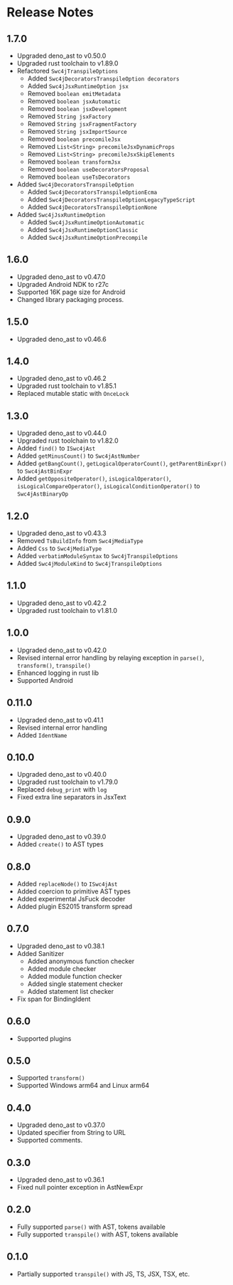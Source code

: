 # Release Notes

## 1.7.0

* Upgraded deno_ast to v0.50.0
* Upgraded rust toolchain to v1.89.0
* Refactored `Swc4jTranspileOptions`
  * Added `Swc4jDecoratorsTranspileOption decorators`
  * Added `Swc4jJsxRuntimeOption jsx`
  * Removed `boolean emitMetadata`
  * Removed `boolean jsxAutomatic`
  * Removed `boolean jsxDevelopment`
  * Removed `String jsxFactory`
  * Removed `String jsxFragmentFactory`
  * Removed `String jsxImportSource`
  * Removed `boolean precomileJsx`
  * Removed `List<String> precomileJsxDynamicProps`
  * Removed `List<String> precomileJsxSkipElements`
  * Removed `boolean transformJsx`
  * Removed `boolean useDecoratorsProposal`
  * Removed `boolean useTsDecorators`
* Added `Swc4jDecoratorsTranspileOption`
  * Added `Swc4jDecoratorsTranspileOptionEcma`
  * Added `Swc4jDecoratorsTranspileOptionLegacyTypeScript`
  * Added `Swc4jDecoratorsTranspileOptionNone`
* Added `Swc4jJsxRuntimeOption`
  * Added `Swc4jJsxRuntimeOptionAutomatic`
  * Added `Swc4jJsxRuntimeOptionClassic`
  * Added `Swc4jJsxRuntimeOptionPrecompile`

## 1.6.0

* Upgraded deno_ast to v0.47.0
* Upgraded Android NDK to r27c
* Supported 16K page size for Android
* Changed library packaging process.

## 1.5.0

* Upgraded deno_ast to v0.46.6

## 1.4.0

* Upgraded deno_ast to v0.46.2
* Upgraded rust toolchain to v1.85.1
* Replaced mutable static with `OnceLock`

## 1.3.0

* Upgraded deno_ast to v0.44.0
* Upgraded rust toolchain to v1.82.0
* Added `find()` to `ISwc4jAst`
* Added `getMinusCount()` to `Swc4jAstNumber`
* Added `getBangCount()`, `getLogicalOperatorCount()`, `getParentBinExpr()` to `Swc4jAstBinExpr`
* Added `getOppositeOperator()`, `isLogicalOperator()`, `isLogicalCompareOperator()`, `isLogicalConditionOperator()` to `Swc4jAstBinaryOp`

## 1.2.0

* Upgraded deno_ast to v0.43.3
* Removed `TsBuildInfo` from `Swc4jMediaType`
* Added `Css` to `Swc4jMediaType`
* Added `verbatimModuleSyntax` to `Swc4jTranspileOptions`
* Added `Swc4jModuleKind` to `Swc4jTranspileOptions`

## 1.1.0

* Upgraded deno_ast to v0.42.2
* Upgraded rust toolchain to v1.81.0

## 1.0.0

* Upgraded deno_ast to v0.42.0
* Revised internal error handling by relaying exception in `parse()`, `transform()`, `transpile()`
* Enhanced logging in rust lib
* Supported Android

## 0.11.0

* Upgraded deno_ast to v0.41.1
* Revised internal error handling
* Added `IdentName`

## 0.10.0

* Upgraded deno_ast to v0.40.0
* Upgraded rust toolchain to v1.79.0
* Replaced `debug_print` with `log`
* Fixed extra line separators in JsxText

## 0.9.0

* Upgraded deno_ast to v0.39.0
* Added `create()` to AST types

## 0.8.0

* Added `replaceNode()` to `ISwc4jAst`
* Added coercion to primitive AST types
* Added experimental JsFuck decoder
* Added plugin ES2015 transform spread

## 0.7.0

* Upgraded deno_ast to v0.38.1
* Added Sanitizer
  * Added anonymous function checker
  * Added module checker
  * Added module function checker
  * Added single statement checker
  * Added statement list checker
* Fix span for BindingIdent

## 0.6.0

* Supported plugins

## 0.5.0

* Supported `transform()`
* Supported Windows arm64 and Linux arm64

## 0.4.0

* Upgraded deno_ast to v0.37.0
* Updated specifier from String to URL
* Supported comments.

## 0.3.0

* Upgraded deno_ast to v0.36.1
* Fixed null pointer exception in AstNewExpr

## 0.2.0

* Fully supported `parse()` with AST, tokens available
* Fully supported `transpile()` with AST, tokens available

## 0.1.0

* Partially supported `transpile()` with JS, TS, JSX, TSX, etc.
